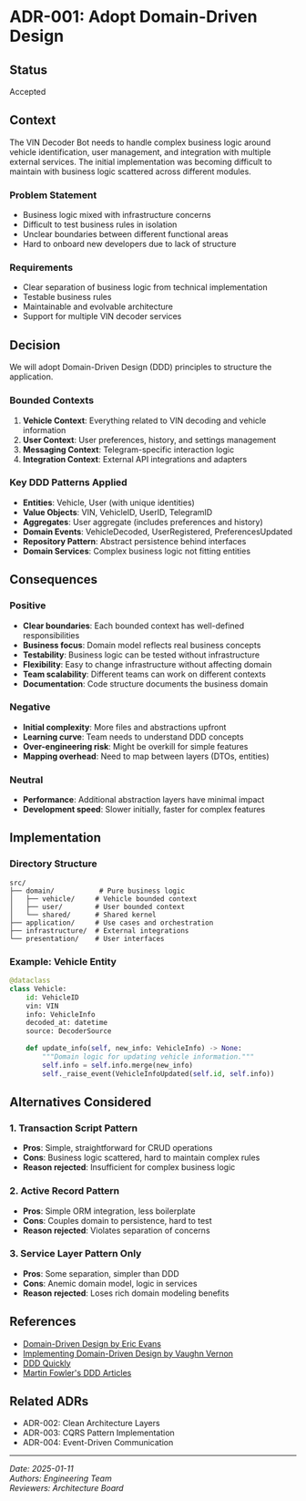 # ADR-001: Adopt Domain-Driven Design

## Status
Accepted

## Context
The VIN Decoder Bot needs to handle complex business logic around vehicle identification, user management, and integration with multiple external services. The initial implementation was becoming difficult to maintain with business logic scattered across different modules.

### Problem Statement
- Business logic mixed with infrastructure concerns
- Difficult to test business rules in isolation
- Unclear boundaries between different functional areas
- Hard to onboard new developers due to lack of structure

### Requirements
- Clear separation of business logic from technical implementation
- Testable business rules
- Maintainable and evolvable architecture
- Support for multiple VIN decoder services

## Decision
We will adopt Domain-Driven Design (DDD) principles to structure the application.

### Bounded Contexts
1. **Vehicle Context**: Everything related to VIN decoding and vehicle information
2. **User Context**: User preferences, history, and settings management
3. **Messaging Context**: Telegram-specific interaction logic
4. **Integration Context**: External API integrations and adapters

### Key DDD Patterns Applied
- **Entities**: Vehicle, User (with unique identities)
- **Value Objects**: VIN, VehicleID, UserID, TelegramID
- **Aggregates**: User aggregate (includes preferences and history)
- **Domain Events**: VehicleDecoded, UserRegistered, PreferencesUpdated
- **Repository Pattern**: Abstract persistence behind interfaces
- **Domain Services**: Complex business logic not fitting entities

## Consequences

### Positive
- **Clear boundaries**: Each bounded context has well-defined responsibilities
- **Business focus**: Domain model reflects real business concepts
- **Testability**: Business logic can be tested without infrastructure
- **Flexibility**: Easy to change infrastructure without affecting domain
- **Team scalability**: Different teams can work on different contexts
- **Documentation**: Code structure documents the business domain

### Negative
- **Initial complexity**: More files and abstractions upfront
- **Learning curve**: Team needs to understand DDD concepts
- **Over-engineering risk**: Might be overkill for simple features
- **Mapping overhead**: Need to map between layers (DTOs, entities)

### Neutral
- **Performance**: Additional abstraction layers have minimal impact
- **Development speed**: Slower initially, faster for complex features

## Implementation

### Directory Structure
```
src/
├── domain/           # Pure business logic
│   ├── vehicle/     # Vehicle bounded context
│   ├── user/        # User bounded context
│   └── shared/      # Shared kernel
├── application/     # Use cases and orchestration
├── infrastructure/  # External integrations
└── presentation/    # User interfaces
```

### Example: Vehicle Entity
```python
@dataclass
class Vehicle:
    id: VehicleID
    vin: VIN
    info: VehicleInfo
    decoded_at: datetime
    source: DecoderSource
    
    def update_info(self, new_info: VehicleInfo) -> None:
        """Domain logic for updating vehicle information."""
        self.info = self.info.merge(new_info)
        self._raise_event(VehicleInfoUpdated(self.id, self.info))
```

## Alternatives Considered

### 1. Transaction Script Pattern
- **Pros**: Simple, straightforward for CRUD operations
- **Cons**: Business logic scattered, hard to maintain complex rules
- **Reason rejected**: Insufficient for complex business logic

### 2. Active Record Pattern
- **Pros**: Simple ORM integration, less boilerplate
- **Cons**: Couples domain to persistence, hard to test
- **Reason rejected**: Violates separation of concerns

### 3. Service Layer Pattern Only
- **Pros**: Some separation, simpler than DDD
- **Cons**: Anemic domain model, logic in services
- **Reason rejected**: Loses rich domain modeling benefits

## References
- [Domain-Driven Design by Eric Evans](https://www.domainlanguage.com/ddd/)
- [Implementing Domain-Driven Design by Vaughn Vernon](https://www.amazon.com/Implementing-Domain-Driven-Design-Vaughn-Vernon/dp/0321834577)
- [DDD Quickly](https://www.infoq.com/minibooks/domain-driven-design-quickly/)
- [Martin Fowler's DDD Articles](https://martinfowler.com/tags/domain%20driven%20design.html)

## Related ADRs
- ADR-002: Clean Architecture Layers
- ADR-003: CQRS Pattern Implementation
- ADR-004: Event-Driven Communication

---
*Date: 2025-01-11*  
*Authors: Engineering Team*  
*Reviewers: Architecture Board*